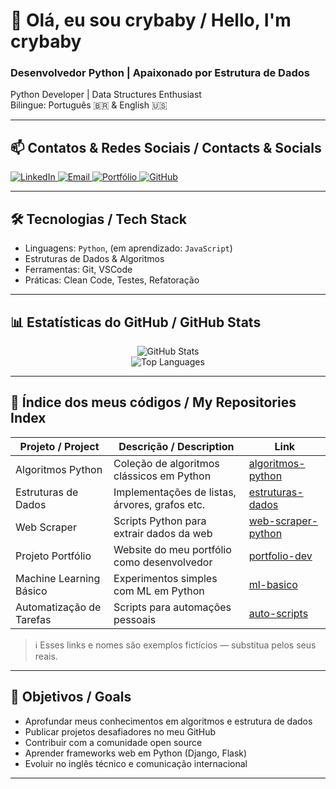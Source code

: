 # 👋 Olá, eu sou **crybaby** / Hello, I'm **crybaby**

### Desenvolvedor Python | Apaixonado por Estrutura de Dados  
Python Developer | Data Structures Enthusiast  
Bilingue: Português 🇧🇷 & English 🇺🇸

---

## 📫 Contatos & Redes Sociais / Contacts & Socials

<p align="left">
  <a href="https://www.linkedin.com/in/seu-usuario" target="_blank">
    <img src="https://img.shields.io/badge/LinkedIn-0077B5?style=for-the-badge&logo=linkedin&logoColor=white" alt="LinkedIn" />
  </a>
  <a href="mailto:seu@email.com" target="_blank">
    <img src="https://img.shields.io/badge/Email-D14836?style=for-the-badge&logo=gmail&logoColor=white" alt="Email" />
  </a>
  <a href="https://seuportfolio.com" target="_blank">
    <img src="https://img.shields.io/badge/Portfólio-000000?style=for-the-badge&logo=aboutdotme&logoColor=white" alt="Portfólio" />
  </a>
  <a href="https://github.com/crybaby" target="_blank">
    <img src="https://img.shields.io/badge/GitHub-181717?style=for-the-badge&logo=github&logoColor=white" alt="GitHub" />
  </a>
</p>

---

## 🛠 Tecnologias / Tech Stack

- Linguagens: `Python`, (em aprendizado: `JavaScript`)  
- Estruturas de Dados & Algoritmos  
- Ferramentas: Git, VSCode  
- Práticas: Clean Code, Testes, Refatoração

---

## 📊 Estatísticas do GitHub / GitHub Stats

<div align="center">
  <img src="https://github-readme-stats.vercel.app/api?username=crybaby&show_icons=true&theme=tokyonight" alt="GitHub Stats" />
  <br/>
  <img src="https://github-readme-stats.vercel.app/api/top-langs/?username=crybaby&layout=compact&theme=tokyonight" alt="Top Languages" />
</div>

---

## 📁 Índice dos meus códigos / My Repositories Index

| Projeto / Project | Descrição / Description | Link |
|-------------------|---------------------------|------|
| Algoritmos Python | Coleção de algoritmos clássicos em Python | [algoritmos-python](https://github.com/crybaby/algoritmos-python) |
| Estruturas de Dados | Implementações de listas, árvores, grafos etc. | [estruturas-dados](https://github.com/crybaby/estruturas-dados) |
| Web Scraper | Scripts Python para extrair dados da web | [web-scraper-python](https://github.com/crybaby/web-scraper-python) |
| Projeto Portfólio | Website do meu portfólio como desenvolvedor | [portfolio-dev](https://github.com/crybaby/portfolio-dev) |
| Machine Learning Básico | Experimentos simples com ML em Python | [ml-basico](https://github.com/crybaby/ml-basico) |
| Automatização de Tarefas | Scripts para automações pessoais | [auto-scripts](https://github.com/crybaby/auto-scripts) |

> ℹ️ Esses links e nomes são exemplos fictícios — substitua pelos seus reais.

---

## 🎯 Objetivos / Goals

- Aprofundar meus conhecimentos em algoritmos e estrutura de dados  
- Publicar projetos desafiadores no meu GitHub  
- Contribuir com a comunidade open source  
- Aprender frameworks web em Python (Django, Flask)  
- Evoluir no inglês técnico e comunicação internacional

---
